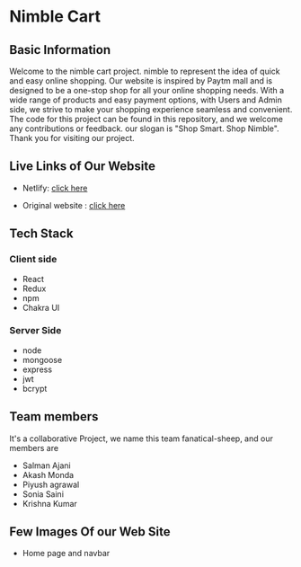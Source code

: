 # Nimble Cart

## Basic Information
Welcome to the nimble cart project. nimble to represent the idea of quick and easy online shopping.
Our website is inspired by Paytm mall and is designed to be a one-stop shop for all your online shopping needs. 
With a wide range of products and easy payment options, with Users and Admin side, we strive to make your 
shopping experience seamless and convenient. The code for this project can be found in this repository, and we welcome any contributions or feedback.
our slogan is "Shop Smart. Shop Nimble".
Thank you for visiting our project.

## Live Links of Our Website
- Netlify: [click here](https://nimbelcart.netlify.app/)

- Original website : [click here](https://paytmmall.com/)

## Tech Stack
### Client side                  
- React
- Redux
- npm
- Chakra UI

### Server Side
- node
- mongoose
- express
- jwt
- bcrypt

## Team members
It's a collaborative Project, we name this team fanatical-sheep, and our members are 

- Salman Ajani
- Akash Monda
- Piyush agrawal
- Sonia Saini
- Krishna Kumar

## Few Images Of our Web Site
- Home page and navbar


